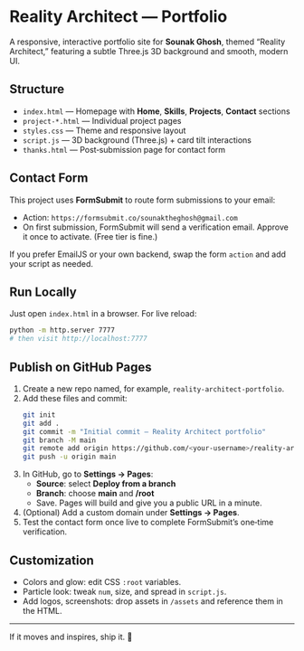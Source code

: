 
# Reality Architect — Portfolio

A responsive, interactive portfolio site for **Sounak Ghosh**, themed “Reality Architect,” featuring a subtle Three.js 3D background and smooth, modern UI.

## Structure
- `index.html` — Homepage with **Home**, **Skills**, **Projects**, **Contact** sections
- `project-*.html` — Individual project pages
- `styles.css` — Theme and responsive layout
- `script.js` — 3D background (Three.js) + card tilt interactions
- `thanks.html` — Post‑submission page for contact form

## Contact Form
This project uses **FormSubmit** to route form submissions to your email:
- Action: `https://formsubmit.co/sounaktheghosh@gmail.com`
- On first submission, FormSubmit will send a verification email. Approve it once to activate. (Free tier is fine.)

If you prefer EmailJS or your own backend, swap the form `action` and add your script as needed.

## Run Locally
Just open `index.html` in a browser. For live reload:
```bash
python -m http.server 7777
# then visit http://localhost:7777
```

## Publish on GitHub Pages
1. Create a new repo named, for example, `reality-architect-portfolio`.
2. Add these files and commit:
   ```bash
   git init
   git add .
   git commit -m "Initial commit — Reality Architect portfolio"
   git branch -M main
   git remote add origin https://github.com/<your-username>/reality-architect-portfolio.git
   git push -u origin main
   ```
3. In GitHub, go to **Settings → Pages**:
   - **Source**: select **Deploy from a branch**
   - **Branch**: choose **main** and **/root**
   - Save. Pages will build and give you a public URL in a minute.
4. (Optional) Add a custom domain under **Settings → Pages**.
5. Test the contact form once live to complete FormSubmit’s one‑time verification.

## Customization
- Colors and glow: edit CSS `:root` variables.
- Particle look: tweak `num`, size, and spread in `script.js`.
- Add logos, screenshots: drop assets in `/assets` and reference them in the HTML.

---

If it moves and inspires, ship it. 🚀
